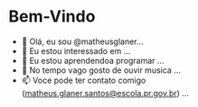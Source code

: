 # Bem-Vindo
 
 
 - 👋 Olá, eu sou @matheusglaner...
- 👀 Eu estou interessado em  ...
- 🌱 Eu estou aprendendoa programar ...
- 💞️ No tempo vago gosto de ouvir musica ...
- 📫 Voce pode ter contato comigo (matheus.glaner.santos@escola.pr.gov.br) ...

<!---
Matheusglaner/Matheusglaner is a ✨ special ✨ repository because its `README.md` (this file) appears on your GitHub profile.
You can click the Preview link to take a look at your changes.
--->
